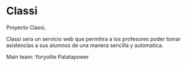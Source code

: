 # Classi  

Proyecto Classi,

Classi sera un servicio web que permitira a los profesores poder tomar asistencias a sus alumnos de una manera sencilla y automatica.

Main team:
Yoryolite
Patatapower

